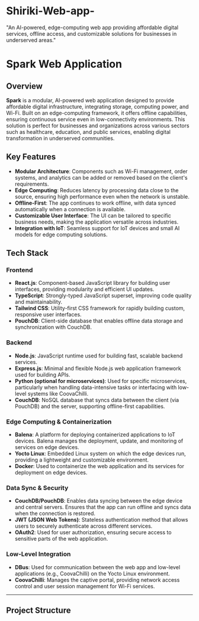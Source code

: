 # Shiriki-Web-app-
"An AI-powered, edge-computing web app providing affordable digital services, offline access, and customizable solutions for businesses in underserved areas."
# Spark Web Application

## Overview
**Spark** is a modular, AI-powered web application designed to provide affordable digital infrastructure, integrating storage, computing power, and Wi-Fi. Built on an edge-computing framework, it offers offline capabilities, ensuring continuous service even in low-connectivity environments. This solution is perfect for businesses and organizations across various sectors such as healthcare, education, and public services, enabling digital transformation in underserved communities.

## Key Features
- **Modular Architecture**: Components such as Wi-Fi management, order systems, and analytics can be added or removed based on the client's requirements.
- **Edge Computing**: Reduces latency by processing data close to the source, ensuring high performance even when the network is unstable.
- **Offline-First**: The app continues to work offline, with data synced automatically when a connection is available.
- **Customizable User Interface**: The UI can be tailored to specific business needs, making the application versatile across industries.
- **Integration with IoT**: Seamless support for IoT devices and small AI models for edge computing solutions.

## Tech Stack

### Frontend
- **React.js**: Component-based JavaScript library for building user interfaces, providing modularity and efficient UI updates.
- **TypeScript**: Strongly-typed JavaScript superset, improving code quality and maintainability.
- **Tailwind CSS**: Utility-first CSS framework for rapidly building custom, responsive user interfaces.
- **PouchDB**: Client-side database that enables offline data storage and synchronization with CouchDB.

### Backend
- **Node.js**: JavaScript runtime used for building fast, scalable backend services.
- **Express.js**: Minimal and flexible Node.js web application framework used for building APIs.
- **Python (optional for microservices)**: Used for specific microservices, particularly when handling data-intensive tasks or interfacing with low-level systems like CoovaChilli.
- **CouchDB**: NoSQL database that syncs data between the client (via PouchDB) and the server, supporting offline-first capabilities.

### Edge Computing & Containerization
- **Balena**: A platform for deploying containerized applications to IoT devices. Balena manages the deployment, update, and monitoring of services on edge devices.
- **Yocto Linux**: Embedded Linux system on which the edge devices run, providing a lightweight and customizable environment.
- **Docker**: Used to containerize the web application and its services for deployment on edge devices.

### Data Sync & Security
- **CouchDB/PouchDB**: Enables data syncing between the edge device and central servers. Ensures that the app can run offline and syncs data when the connection is restored.
- **JWT (JSON Web Tokens)**: Stateless authentication method that allows users to securely authenticate across different services.
- **OAuth2**: Used for user authorization, ensuring secure access to sensitive parts of the web application.

### Low-Level Integration
- **DBus**: Used for communication between the web app and low-level applications (e.g., CoovaChilli) on the Yocto Linux environment.
- **CoovaChilli**: Manages the captive portal, providing network access control and user session management for Wi-Fi services.

---

## Project Structure

